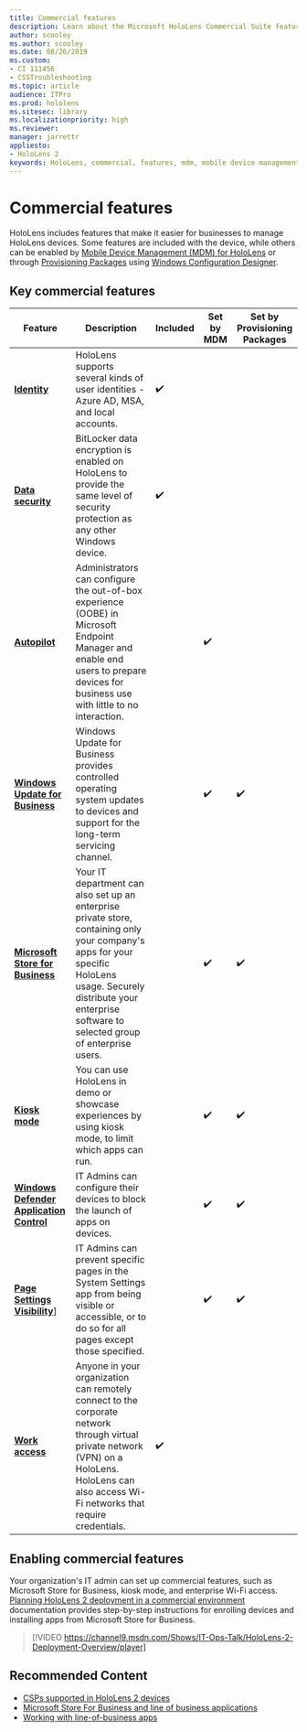```yaml
---
title: Commercial features
description: Learn about the Microsoft HoloLens Commercial Suite features that make it easier for businesses to manage HoloLens devices. 
author: scooley
ms.author: scooley
ms.date: 08/26/2019
ms.custom: 
- CI 111456
- CSSTroubleshooting
ms.topic: article
audience: ITPro
ms.prod: hololens
ms.sitesec: library
ms.localizationpriority: high
ms.reviewer: 
manager: jarrettr
appliesto:
- HoloLens 2
keywords: HoloLens, commercial, features, mdm, mobile device management, kiosk mode
---
```


# Commercial features

HoloLens includes features that make it easier for businesses to manage HoloLens devices. Some features are included with the device, while others can be enabled by [Mobile Device Management (MDM) for HoloLens](hololens-mdm-configure.md)  or through [Provisioning Packages](https://docs.microsoft.com/hololens/hololens-provisioning) using [Windows Configuration Designer](https://www.microsoft.com/store/productId/9NBLGGH4TX22).


## Key commercial features

| Feature | Description | Included |Set by MDM | Set by Provisioning Packages 
|---------| ------------|------------|------------|-------| 
| [**Identity**](hololens-identity.md) | HoloLens supports several kinds of user identities - Azure AD, MSA, and local accounts.  |✔️  | | |
| [**Data security**](security-overview.md) | BitLocker data encryption is enabled on HoloLens to provide the same level of security protection as any other Windows device. | ✔️| | |
| [**Autopilot**](https://docs.microsoft.com/hololens/hololens2-autopilot) | Administrators can configure the out-of-box experience (OOBE) in Microsoft Endpoint Manager and enable end users to prepare devices for business use with little to no interaction. |  | ✔️ |  |
[**Windows Update for Business**](hololens-updates.md#managing-updates-by-using-windows-update-for-business) | Windows Update for Business provides controlled operating system updates to devices and support for the long-term servicing channel. |  | ✔️ | ✔️ |
|[**Microsoft Store for Business**](app-deploy-store-business.md#microsoft-store-for-business) | Your IT department can also set up an enterprise private store, containing only your company's apps for your specific HoloLens usage. Securely distribute your enterprise software to selected group of enterprise users. | | ✔️ | ✔️ |
|[**Kiosk mode**](hololens-kiosk.md) |You can use HoloLens in demo or showcase experiences by using kiosk mode, to limit which apps can run. | | ✔️ | ✔️ |
| [**Windows Defender Application Control**](https://docs.microsoft.com/hololens/windows-defender-application-control-wdac) | IT Admins can configure their devices to block the launch of apps on devices. | | ✔️ | ✔️ | 
|[**Page Settings Visibility**](https://docs.microsoft.com/hololens/settings-uri-list)] | IT Admins can prevent specific pages in the System Settings app from being visible or accessible, or to do so for all pages except those specified. |  | ✔️ | ✔️ | 
[**Work access**](hololens-certificates-network.md) |Anyone in your organization can remotely connect to the corporate network through virtual private network (VPN) on a HoloLens. HoloLens can also access Wi-Fi networks that require credentials. | ✔️  |  | |
  
## Enabling commercial features

Your organization's IT admin can set up commercial features, such as Microsoft Store for Business, kiosk mode, and enterprise Wi-Fi access. [Planning HoloLens 2 deployment in a commercial environment](hololens-core-components.md) documentation provides step-by-step instructions for enrolling devices and installing apps from Microsoft Store for Business.

>[!VIDEO https://channel9.msdn.com/Shows/IT-Ops-Talk/HoloLens-2-Deployment-Overview/player]

## Recommended Content

- [CSPs supported in HoloLens 2 devices](https://docs.microsoft.com/windows/client-management/mdm/policies-in-policy-csp-supported-by-hololens2)
- [Microsoft Store For Business and line of business applications](https://docs.microsoft.com/hololens/app-deploy-overview)
- [Working with line-of-business apps](/microsoft-store/working-with-line-of-business-apps)
